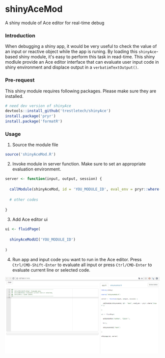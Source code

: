 # shinyAceMod
A shiny module of Ace editor for real-time debug

### Introduction

When debugging a shiny app, it would be very useful to check the value of an input or reactive object while the app is runing. By loading this `shinyAce`-based shiny module, it's easy to perform this task in read-time. This shiny modlule provide an Ace editor interface that can evaluate user input code in shiny environment and displace output in a `verbatimTextOutput()`. 


### Pre-request

This shiny module requires following packages. Please make sure they are installed.

```r
# need dev version of shinyAce
devtools::install_github('trestletech/shinyAce')
install.package('pryr')
install.package('formatR')
```
### Usage

1. Source the module file

  ```r
  source('shinyAceMod.R')
  ```
  
2. Invoke module in server function. Make sure to set an appropriate evaluation environment.

  ```r
  server <- function(input, output, session) {

    callModule(shinyAceMod, id = 'YOU_MODULE_ID', eval_env = pryr::where('input'))
  
    # other codes

  }
  ```
  
3. Add Ace editor ui

  ```r
  ui <- fluidPage(

    shinyAceModUI('YOU_MODULE_ID')

  )
  ```

4. Run app and input code you want to run in the Ace editor. Press `Ctrl/CMD-Shift-Enter` to evaluate all input or press `Ctrl/CMD-Enter` to evaluate current line or selected code.

![alt text](demo.gif)


